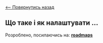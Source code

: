 [<-- Повернутись назад](docs/devops/index.md)

## Що таке і як налаштувати ...

Розроблено, посилаючись на: 
**[roadmaps](https://roadmap.sh/devops)**